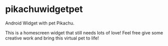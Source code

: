 # pikachuwidgetpet
Android Widget with pet Pikachu.

This is a homescreen widget that still needs lots of love!
Feel free give some creative work and bring this virtual pet to life!
